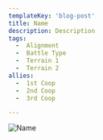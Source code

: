 ```yaml
---
templateKey: 'blog-post'
title: Name
description: Description
tags:
  -  Alignment
  -  Battle Type
  -  Terrain 1
  -  Terrain 2
allies:
  -  1st Coop
  -  2nd Coop
  -  3rd Coop

---
```

![Name](/img/Name.png)
